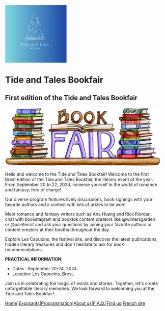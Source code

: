 <img align="center" src="image/IMG0455.jpg" width=200/>

# Tide and Tales Bookfair
## First edition of the Tide and Tales Bookfair

![Bookfair](image/bookfair.jpg) 


Hello and welcome to the Tide and Tales Bookfair! Welcome to the first Brest edition of the Tide and Tales Bookfair, the literary event of the year. From September 20 to 22, 2024, immerse yourself in the world of romance and fantasy, free of charge! 

Our diverse program features lively discussions, book signings with your favorite authors and a contest with lots of prizes to be won!

Meet romance and fantasy writers such as Ana Huang and Rick Riordan, chat with bookstagram and booktok content creators like @wintersgarden or @julieferrat and ask your questions by joining your favorite authors or content creators at their booths throughout the day.

Explore Les Capucins, the festival site, and discover the latest publications, hidden literary treasures and don't hesitate to ask for book recommendations.

**PRACTICAL INFORMATION**

* Dates : September 20-24, 2024.
* Location: Les Capucins, Brest.


Join us in celebrating the magic of words and stories. Together, let's create unforgettable literary memories. We look forward to welcoming you at the Tide and Tales Bookfair!













[Home](Index.md)|[Exposants](Exhibitors.md)|[Programmation](Programming.md)|[About us](AboutUs.md)|[F.A.Q.](Ask.md)|[Find us](WhereTo.md)|[French site](index.md)
